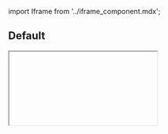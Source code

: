 
import Iframe from '../iframe_component.mdx';

## Default

<Iframe id='layout-draft-contents--default'> </Iframe>